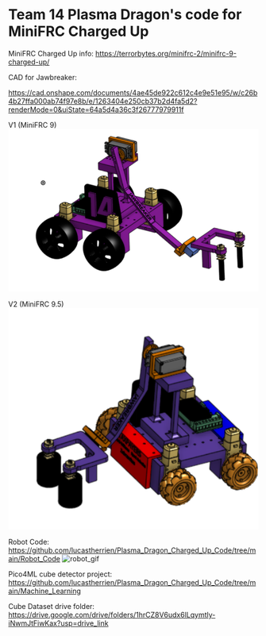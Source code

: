# Team 14 Plasma Dragon's code for MiniFRC Charged Up

MiniFRC Charged Up info:
https://terrorbytes.org/minifrc-2/minifrc-9-charged-up/ 

CAD for Jawbreaker:

https://cad.onshape.com/documents/4ae45de922c612c4e9e51e95/w/c26b4b27ffa000ab74f97e8b/e/1263404e250cb37b2d4fa5d2?renderMode=0&uiState=64a5d4a36c3f26777979911f

V1 (MiniFRC 9)
![jawbreaker_cad](https://github.com/lucastherrien/Plasma_Dragon_Charged_Up_Code/blob/main/readme_images/jawbreaker_cad.png)

V2 (MiniFRC 9.5)
![jawbreaker_cadV2](https://github.com/lucastherrien/Plasma_Dragon_Charged_Up_Code/blob/main/readme_images/jawbreaker_cadV2.png)

Robot Code:
https://github.com/lucastherrien/Plasma_Dragon_Charged_Up_Code/tree/main/Robot_Code
![robot_gif](https://github.com/lucastherrien/Plasma_Dragon_Charged_Up_Code/blob/main/readme_images/robot_with_cube.gif)

Pico4ML cube detector project:
https://github.com/lucastherrien/Plasma_Dragon_Charged_Up_Code/tree/main/Machine_Learning

Cube Dataset drive folder:
https://drive.google.com/drive/folders/1hrCZ8V6udx6lLqymtly-iNwmJtFiwKax?usp=drive_link 
 
